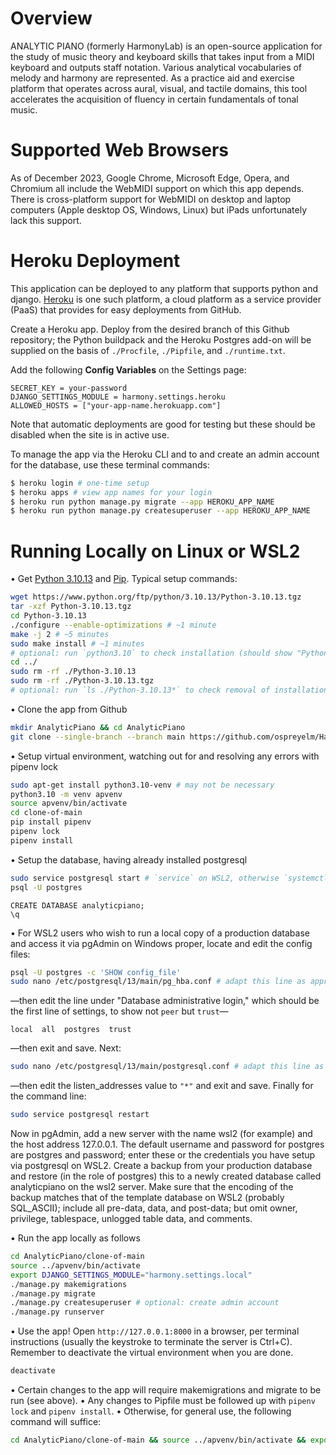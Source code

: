 # Overview

ANALYTIC PIANO (formerly HarmonyLab) is an open-source application for the study of music theory and keyboard skills that takes input from a MIDI keyboard and outputs staff notation. Various analytical vocabularies of melody and harmony are represented. As a practice aid and exercise platform that operates across aural, visual, and tactile domains, this tool accelerates the acquisition of fluency in certain fundamentals of tonal music.

# Supported Web Browsers

As of December 2023, Google Chrome, Microsoft Edge, Opera, and Chromium all include the WebMIDI support on which this app depends. There is cross-platform support for WebMIDI on desktop and laptop computers (Apple desktop OS, Windows, Linux) but iPads unfortunately lack this support.

# Heroku Deployment

This application can be deployed to any platform that supports python and django. [Heroku](https://heroku.com/) is one such platform, a cloud platform as a service provider (PaaS) that provides for easy deployments from GitHub.

Create a Heroku app. Deploy from the desired branch of this Github repository; the Python buildpack and the Heroku Postgres add-on will be supplied on the basis of `./Procfile`, `./Pipfile`, and `./runtime.txt`.

Add the following **Config Variables** on the Settings page:

```
SECRET_KEY = your-password
DJANGO_SETTINGS_MODULE = harmony.settings.heroku
ALLOWED_HOSTS = ["your-app-name.herokuapp.com"]
```

Note that automatic deployments are good for testing but these should be disabled when the site is in active use.

To manage the app via the Heroku CLI and to and create an admin account for the database, use these terminal commands:

```bash
$ heroku login # one-time setup
$ heroku apps # view app names for your login
$ heroku run python manage.py migrate --app HEROKU_APP_NAME
$ heroku run python manage.py createsuperuser --app HEROKU_APP_NAME
```

# Running Locally on Linux or WSL2

• Get [Python 3.10.13](http://python.org/downloads/) and [Pip](http://www.pip-installer.org/). Typical setup commands:
```bash
wget https://www.python.org/ftp/python/3.10.13/Python-3.10.13.tgz
tar -xzf Python-3.10.13.tgz 
cd Python-3.10.13
./configure --enable-optimizations # ~1 minute
make -j 2 # ~5 minutes
sudo make install # ~1 minutes
# optional: run `python3.10` to check installation (should show "Python 3.10.13") then `exit()`
cd ../
sudo rm -rf ./Python-3.10.13
sudo rm -rf ./Python-3.10.13.tgz 
# optional: run `ls ./Python-3.10.13*` to check removal of installation files
```
• Clone the app from Github
```bash
mkdir AnalyticPiano && cd AnalyticPiano
git clone --single-branch --branch main https://github.com/ospreyelm/HarmonyLab.git clone-of-main
```

• Setup virtual environment, watching out for and resolving any errors with pipenv lock
```bash
sudo apt-get install python3.10-venv # may not be necessary
python3.10 -m venv apvenv
source apvenv/bin/activate
cd clone-of-main
pip install pipenv
pipenv lock
pipenv install
```

• Setup the database, having already installed postgresql
```bash
sudo service postgresql start # `service` on WSL2, otherwise `systemctl`
psql -U postgres
```
```psql
CREATE DATABASE analyticpiano;
\q
```

• For WSL2 users who wish to run a local copy of a production database and access it via pgAdmin on Windows proper, locate and edit the config files:
```bash
psql -U postgres -c 'SHOW config_file'
sudo nano /etc/postgresql/13/main/pg_hba.conf # adapt this line as appropriate
```
—then edit the line under "Database administrative login," which should be the first line of settings, to show not `peer` but `trust`—
```
local  all  postgres  trust
```
—then exit and save. Next:
```bash
sudo nano /etc/postgresql/13/main/postgresql.conf # adapt this line as appropriate
```
—then edit the listen_addresses value to `"*"` and exit and save. Finally for the command line:
```bash
sudo service postgresql restart
```

Now in pgAdmin, add a new server with the name wsl2 (for example) and the host address 127.0.0.1. The default username and password for postgres are postgres and password; enter these or the credentials you have setup via postgresql on WSL2. Create a backup from your production database and restore (in the role of postgres) this to a newly created database called analyticpiano on the wsl2 server. Make sure that the encoding of the backup matches that of the template database on WSL2 (probably SQL_ASCII); include all pre-data, data, and post-data; but omit owner, privilege, tablespace, unlogged table data, and comments.

• Run the app locally as follows
```sh
cd AnalyticPiano/clone-of-main
source ../apvenv/bin/activate
export DJANGO_SETTINGS_MODULE="harmony.settings.local"
./manage.py makemigrations
./manage.py migrate
./manage.py createsuperuser # optional: create admin account
./manage.py runserver
```

• Use the app! Open `http://127.0.0.1:8000` in a browser, per terminal instructions (usually the keystroke to terminate the server is Ctrl+C). Remember to deactivate the virtual environment when you are done.

```sh
deactivate
```

• Certain changes to the app will require makemigrations and migrate to be run (see above).
• Any changes to Pipfile must be followed up with `pipenv lock` and `pipenv install`.
• Otherwise, for general use, the following command will suffice:

```sh
cd AnalyticPiano/clone-of-main && source ../apvenv/bin/activate && export DJANGO_SETTINGS_MODULE="harmony.settings.local" && sudo service postgresql start && ./manage.py runserver
```
